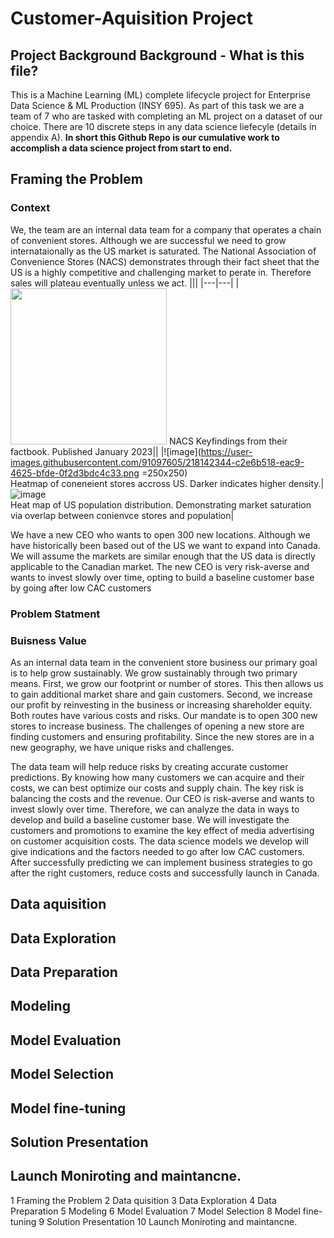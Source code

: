 # Customer-Aquisition Project

## Project Background Background - What is this file?

This is a Machine Learning (ML) complete lifecycle project for Enterprise Data Science & ML Production (INSY 695). As part of this task we are a team of 7 who are tasked with completing an ML project on a dataset of our choice. There are 10 discrete steps in any data science liefecyle (details in appendix A). **In short this Github Repo is our cumulative work to accomplish a data science project from start to end.**


## Framing the Problem

### Context

We, the team are an internal data team for a company that operates a chain of convenient stores. Although we are successful we need to grow internataionally as the US market is saturated. The National Association of Convenience Stores (NACS) demonstrates through their fact sheet that the US is a highly competitive and challenging market to perate in. Therefore sales will plateau eventually unless we act. 
|||
|---|---|
|<img src="https://user-images.githubusercontent.com/91097605/218141585-85d08804-ba60-4f3b-902d-658e57b75afd.png" width=250 height=250> NACS Keyfindings from their factbook. Published January 2023||
|![image](https://user-images.githubusercontent.com/91097605/218142344-c2e6b518-eac9-4625-bfde-0f2d3bdc4c33.png =250x250) <br> Heatmap of coneneient stores accross US. Darker indicates higher density.|![image](https://user-images.githubusercontent.com/91097605/218142491-204f114c-24ca-44e5-875f-3656d946184e.png) <br> Heat map of US population distribution. Demonstrating market saturation via overlap between conienvce stores and population|



 We have a new CEO who wants to open 300 new locations. Although we have historically been based out of the US we want to expand into Canada. We will assume the markets are similar enough that the US data is directly applicable to the Canadian market. The new CEO is very risk-averse and wants to invest slowly over time, opting to build a baseline customer base by going after low CAC customers


### Problem Statment



### Buisness Value
As an internal data team in the convenient store business our primary goal is to help grow sustainably. We grow sustainably through two primary means. First, we grow our footprint or number of stores. This then allows us to gain additional market share and gain customers. Second, we increase our profit by reinvesting in the business or increasing shareholder equity. Both routes have various costs and risks. Our mandate is to open 300 new stores to increase business. The challenges of opening a new store are finding customers and ensuring profitability. Since the new stores are in a new geography, we have unique risks and challenges.  

The data team will help reduce risks by creating accurate customer predictions. By knowing how many customers we can acquire and their costs, we can best optimize our costs and supply chain. The key risk is balancing the costs and the revenue. Our CEO is risk-averse and wants to invest slowly over time. Therefore, we can analyze the data in ways to develop and build a baseline customer base. We will investigate the customers and promotions to examine the key effect of media advertising on customer acquisition costs. The data science models we develop will give indications and the factors needed to go after low CAC customers. After successfully predicting we can implement business strategies to go after the right customers, reduce costs and successfully launch in Canada. 

## Data aquisition

## Data Exploration

## Data Preparation

## Modeling

## Model Evaluation

## Model Selection

## Model fine-tuning

## Solution Presentation

## Launch Moniroting and maintancne.




1 Framing the Problem
2 Data quisition
3 Data Exploration
4 Data Preparation
5 Modeling
6 Model Evaluation
7 Model Selection
8 Model fine-tuning
9 Solution Presentation
10 Launch Moniroting and maintancne.
